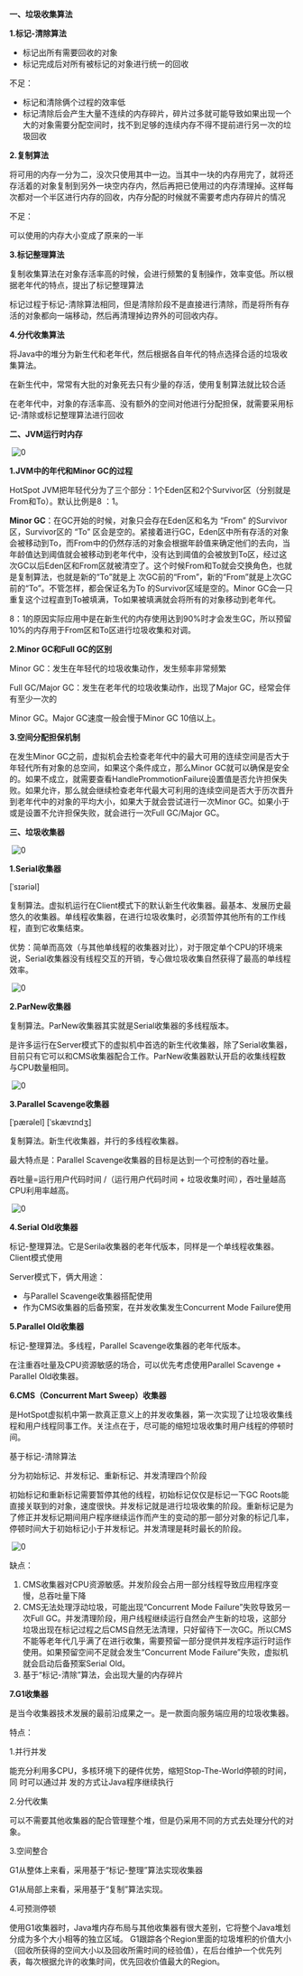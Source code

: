 **一、垃圾收集算法**

**1.标记-清除算法**

- 标记出所有需要回收的对象
- 标记完成后对所有被标记的对象进行统一的回收

不足：

- 标记和清除俩个过程的效率低
- 标记清除后会产生大量不连续的内存碎片，碎片过多就可能导致如果出现一个大的对象需要分配空间时，找不到足够的连续内存不得不提前进行另一次的垃圾回收

**2.复制算法**

将可用的内存一分为二，没次只使用其中一边。当其中一块的内存用完了，就将还存活着的对象复制到另外一块空内存内，然后再把已使用过的内存清理掉。这样每次都对一个半区进行内存的回收，内存分配的时候就不需要考虑内存碎片的情况

不足：

可以使用的内存大小变成了原来的一半

**3.标记整理算法**

复制收集算法在对象存活率高的时候，会进行频繁的复制操作，效率变低。所以根据老年代的特点，提出了标记整理算法

标记过程于标记-清除算法相同，但是清除阶段不是直接进行清除，而是将所有存活的对象都向一端移动，然后再清理掉边界外的可回收内存。

**4.分代收集算法**

将Java中的堆分为新生代和老年代，然后根据各自年代的特点选择合适的垃圾收集算法。

在新生代中，常常有大批的对象死去只有少量的存活，使用复制算法就比较合适

在老年代中，对象的存活率高、没有额外的空间对他进行分配担保，就需要采用标记-清除或标记整理算法进行回收

**二、JVM运行时内存**

​    ![0](data:,)

**1.JVM中的年代和Minor GC的过程**

HotSpot JVM把年轻代分为了三个部分：1个Eden区和2个Survivor区（分别就是From和To）。默认比例是8 ：1。

**Minor GC**：在GC开始的时候，对象只会存在Eden区和名为 “From” 的Survivor区，Survivor区的 “To” 区会是空的。紧接着进行GC，Eden区中所有存活的对象会被移动到To，而From中的仍然存活的对象会根据年龄值来确定他们的去向，当年龄值达到阈值就会被移动到老年代中，没有达到阈值的会被放到To区，经过这次GC以后Eden区和From区就被清空了。这个时候From和To就会交换角色，也就是复制算法，也就是新的“To”就是上 次GC前的“From”，新的“From”就是上次GC前的“To”。不管怎样，都会保证名为To 的Survivor区域是空的。Minor GC会一只重复这个过程直到To被填满，To如果被填满就会将所有的对象移动到老年代。

8：1的原因实际应用中是在新生代的内存使用达到90%时才会发生GC，所以预留10%的内存用于From区和To区进行垃圾收集和对调。

**2.Minor GC和Full GC的区别**

Minor GC：发生在年轻代的垃圾收集动作，发生频率非常频繁

Full GC/Major GC：发生在老年代的垃圾收集动作，出现了Major GC，经常会伴有至少一次的

Minor GC。Major GC速度一般会慢于Minor GC 10倍以上。

**3.空间分配担保机制**

在发生Minor GC之前，虚拟机会去检查老年代中的最大可用的连续空间是否大于年轻代所有对象的总空间，如果这个条件成立，那么Minor GC就可以确保是安全的。如果不成立，就需要查看HandlePrommotionFailure设置值是否允许担保失败。如果允许，那么就会继续检查老年代最大可利用的连续空间是否大于历次晋升到老年代中的对象的平均大小，如果大于就会尝试进行一次Minor GC。如果小于或是设置不允许担保失败，就会进行一次Full GC/Major GC。

**三、垃圾收集器**

​    ![0](data:,)

**1.Serial收集器** 

[ˈsɪəriəl]

复制算法。虚拟机运行在Client模式下的默认新生代收集器。最基本、发展历史最悠久的收集器。单线程收集器，在进行垃圾收集时，必须暂停其他所有的工作线程，直到它收集结束。

优势：简单而高效（与其他单线程的收集器对比），对于限定单个CPU的环境来说，Serial收集器没有线程交互的开销，专心做垃圾收集自然获得了最高的单线程效率。

​    ![0](data:,)

**2.ParNew收集器**

复制算法。ParNew收集器其实就是Serial收集器的多线程版本。

是许多运行在Server模式下的虚拟机中首选的新生代收集器，除了Serial收集器，目前只有它可以和CMS收集器配合工作。ParNew收集器默认开启的收集线程数与CPU数量相同。

​    ![0](data:,)

**3.Parallel Scavenge收集器**

[ˈpærəlel] [ˈskævɪndʒ]

复制算法。新生代收集器，并行的多线程收集器。

最大特点是：Parallel Scavenge收集器的目标是达到一个可控制的吞吐量。

吞吐量=运行用户代码时间 /（运行用户代码时间 + 垃圾收集时间），吞吐量越高CPU利用率越高。

​    ![0](data:,)

**4.Serial Old收集器**

标记-整理算法。它是Serila收集器的老年代版本，同样是一个单线程收集器。Client模式使用

Server模式下，俩大用途：

- 与Parallel Scavenge收集器搭配使用
- 作为CMS收集器的后备预案，在并发收集发生Concurrent Mode Failure使用

**5.Parallel Old收集器**

标记-整理算法。多线程，Parallel Scavenge收集器的老年代版本。

在注重吞吐量及CPU资源敏感的场合，可以优先考虑使用Parallel Scavenge + Parallel Old收集器。

**6.CMS（Concurrent Mart Sweep）收集器**

是HotSpot虚拟机中第一款真正意义上的并发收集器，第一次实现了让垃圾收集线程和用户线程同事工作。关注点在于，尽可能的缩短垃圾收集时用户线程的停顿时间。

基于标记-清除算法

分为初始标记、并发标记、重新标记、并发清理四个阶段

初始标记和重新标记需要暂停其他的线程，初始标记仅仅是标记一下GC Roots能直接关联到的对象，速度很快。并发标记就是进行垃圾收集的阶段。重新标记是为了修正并发标记期间用户程序继续运作而产生的变动的那一部分对象的标记几率，停顿时间大于初始标记小于并发标记。并发清理是耗时最长的阶段。

​    ![0](data:,)

缺点：

1. CMS收集器对CPU资源敏感。并发阶段会占用一部分线程导致应用程序变慢，总吞吐量下降
2. CMS无法处理浮动垃圾，可能出现“Concurrent Mode Failure”失败导致另一次Full GC。并发清理阶段，用户线程继续运行自然会产生新的垃圾，这部分垃圾出现在标记过程之后CMS自然无法清理，只好留待下一次GC。所以CMS不能等老年代几乎满了在进行收集，需要预留一部分提供并发程序运行时运作使用。如果预留空间不足就会发生“Concurrent Mode Failure”失败，虚拟机就会启动后备预案Serial Old。
3. 基于“标记-清除”算法，会出现大量的内存碎片

**7.G1收集器**

是当今收集器技术发展的最前沿成果之一。是一款面向服务端应用的垃圾收集器。

特点：

1.并行并发

能充分利用多CPU，多核环境下的硬件优势，缩短Stop-The-World停顿的时间，同 时可以通过并	 发的方式让Java程序继续执行 

2.分代收集

可以不需要其他收集器的配合管理整个堆，但是仍采用不同的方式去处理分代的对 象。 

3.空间整合

G1从整体上来看，采用基于“标记-整理”算法实现收集器

G1从局部上来看，采用基于“复制”算法实现。 

4.可预测停顿

使用G1收集器时，Java堆内存布局与其他收集器有很大差别，它将整个Java堆划 分成为多个大小相等的独立区域。	G1跟踪各个Region里面的垃圾堆积的价值大小 （回收所获得的空间大小以及回收所需时间的经验值），在后台维护一个优先列 表，每次根据允许的收集时间，优先回收价值最大的Region。